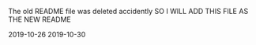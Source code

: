 The old README file was deleted accidently 
SO I WILL ADD THIS FILE AS THE NEW README

2019-10-26
2019-10-30

